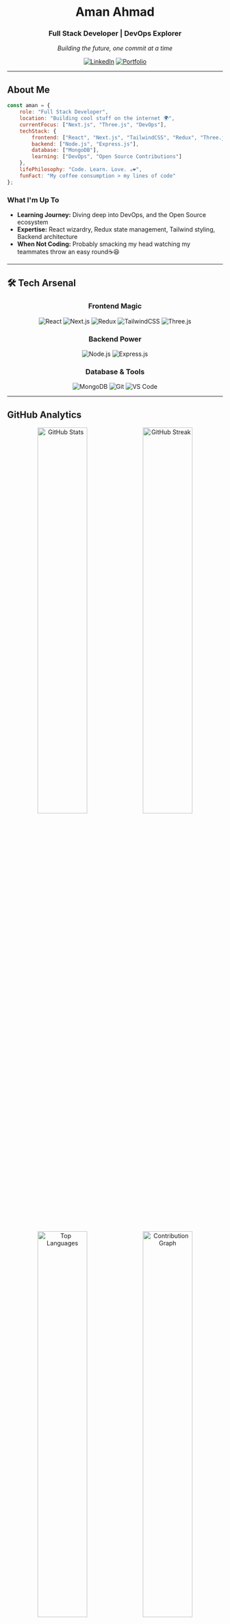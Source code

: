 <div align="center">

# Aman Ahmad

### Full Stack Developer | DevOps Explorer

*Building the future, one commit at a time*

[![LinkedIn](https://img.shields.io/badge/LinkedIn-Connect-0A66C2?style=for-the-badge&logo=linkedin&logoColor=white)](https://linkedin.com/in/amanahmad1)
[![Portfolio](https://img.shields.io/badge/Portfolio-Visit-FF6B6B?style=for-the-badge&logo=vercel&logoColor=white)](https://amanahmad.vercel.app)
</div>

---

## About Me

```javascript
const aman = {
    role: "Full Stack Developer",
    location: "Building cool stuff on the internet 🌍",
    currentFocus: ["Next.js", "Three.js", "DevOps"],
    techStack: {
        frontend: ["React", "Next.js", "TailwindCSS", "Redux", "Three.js"],
        backend: ["Node.js", "Express.js"],
        database: ["MongoDB"],
        learning: ["DevOps", "Open Source Contributions"]
    },
    lifePhilosophy: "Code. Learn. Love. ☕❤️",
    funFact: "My coffee consumption > my lines of code"
};
```

### What I'm Up To

- **Learning Journey:** Diving deep into DevOps, and the Open Source ecosystem
- **Expertise:** React wizardry, Redux state management, Tailwind styling, Backend architecture
- **When Not Coding:** Probably smacking my head watching my teammates throw an easy round☕😆

---

## 🛠️ Tech Arsenal

<div align="center">

### Frontend Magic
![React](https://img.shields.io/badge/React-20232A?style=for-the-badge&logo=react&logoColor=61DAFB)
![Next.js](https://img.shields.io/badge/Next.js-000000?style=for-the-badge&logo=nextdotjs&logoColor=white)
![Redux](https://img.shields.io/badge/Redux-764ABC?style=for-the-badge&logo=redux&logoColor=white)
![TailwindCSS](https://img.shields.io/badge/Tailwind_CSS-38B2AC?style=for-the-badge&logo=tailwind-css&logoColor=white)
![Three.js](https://img.shields.io/badge/Three.js-000000?style=for-the-badge&logo=three.js&logoColor=white)

### Backend Power
![Node.js](https://img.shields.io/badge/Node.js-339933?style=for-the-badge&logo=nodedotjs&logoColor=white)
![Express.js](https://img.shields.io/badge/Express.js-000000?style=for-the-badge&logo=express&logoColor=white)

### Database & Tools
![MongoDB](https://img.shields.io/badge/MongoDB-47A248?style=for-the-badge&logo=mongodb&logoColor=white)
![Git](https://img.shields.io/badge/Git-F05032?style=for-the-badge&logo=git&logoColor=white)
![VS Code](https://img.shields.io/badge/VS_Code-007ACC?style=for-the-badge&logo=visual-studio-code&logoColor=white)

</div>

---

## GitHub Analytics

<div align="center">

<img src="https://github-readme-stats.vercel.app/api?username=amanahmad&show_icons=true&theme=tokyonight&hide_border=true&bg_color=0D1117&title_color=58A6FF&icon_color=1F6FEB&text_color=C9D1D9" alt="GitHub Stats" width="48%" />
<img src="https://github-readme-streak-stats.herokuapp.com/?user=amanahmad&theme=tokyonight&hide_border=true&background=0D1117&ring=58A6FF&fire=FF6B6B&currStreakLabel=C9D1D9" alt="GitHub Streak" width="48%" />

<img src="https://github-readme-stats.vercel.app/api/top-langs/?username=amanahmad&layout=compact&theme=tokyonight&hide_border=true&bg_color=0D1117&title_color=58A6FF&text_color=C9D1D9" alt="Top Languages" width="48%" />
<img src="https://github-readme-activity-graph.vercel.app/graph?username=amanahmad&theme=tokyo-night&hide_border=true&bg_color=0D1117&color=58A6FF&line=1F6FEB&point=C9D1D9" alt="Contribution Graph" width="48%" />

</div>

---

## GitHub Trophies

<div align="center">

[![trophy](https://github-profile-trophy.vercel.app/?username=amanahmad&theme=tokyonight&no-frame=true&row=1&column=7)](https://github.com/ryo-ma/github-profile-trophy)

</div>

---

## Featured Projects

<div align="center">

| Project | Description | Tech Stack |
|---------|-------------|------------|
| **3D Portfolio** | Interactive portfolio with Three.js | Next.js, Three.js, Tailwind |
| **WatchThis** | Brief description | React, Node.js, MongoDB |

</div>

---

## Let's Connect!

<div align="center">

Open to **collaborations** and **freelance opportunities**

**Email:** amank225566@gmail.com

**Portfolio:** [Aman Ahmad](https://amanahmad.vercel.app)

</div>

---

<div align="center">

### Dev Quote of the Day

![](https://quotes-github-readme.vercel.app/api?type=horizontal&theme=tokyonight)

### Profile Views

![](https://komarev.com/ghpvc/?username=amanahmad&color=58A6FF&style=for-the-badge&label=PROFILE+VIEWS)

---

⭐️ **"First, solve the problem. Then, write the code."** – John Johnson

*Made with ❤️ and ☕ by Aman Ahmad*

</div>
